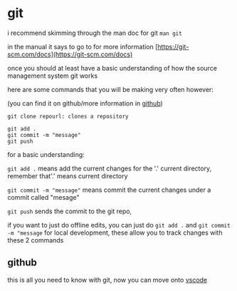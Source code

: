 # git

i recommend skimming through the man doc for git
`man git`

in the manual it says to go to for more information
[https://git-scm.com/docs](https://git-scm.com/docs)

once you should at least have a basic understanding of how the source management system git works

here are some commands that you will be making very often however:

(you can find it on github/more information in [github](#github))

```
git clone repourl: clones a repository 

git add .
git commit -m "message"
git push
```
for a basic understanding:

`git add .` means add the current changes for the '.' current directory, remember that'.' means current directory

`git commit -m "message"` means commit the current changes under a commit called "mesage"

`git push` sends the commit to the git repo,

if you want to just do offline edits, you can just do `git add .` and `git commit -m "message`
for local development, these allow you to track changes with these 2 commands

## github


this is all you need to know with git, now you can move onto [vscode](vscode.md)

